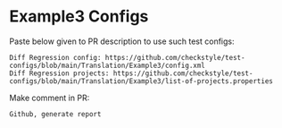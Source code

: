 # Example3 Configs
Paste below given to PR description to use such test configs:
```
Diff Regression config: https://github.com/checkstyle/test-configs/blob/main/Translation/Example3/config.xml
Diff Regression projects: https://github.com/checkstyle/test-configs/blob/main/Translation/Example3/list-of-projects.properties
```
Make comment in PR:
```
Github, generate report
```
